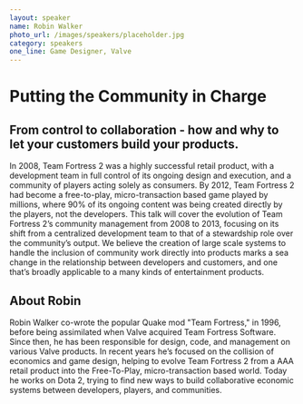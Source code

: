 ```yaml
---
layout: speaker
name: Robin Walker
photo_url: /images/speakers/placeholder.jpg
category: speakers
one_line: Game Designer, Valve
---
```


# Putting the Community in Charge
## From control to collaboration - how and why to let your customers build your products.

In 2008, Team Fortress 2 was a highly successful retail product, with a development team in full control of its ongoing design and execution, and a community of players acting solely as consumers. By 2012, Team Fortress 2 had become a free-to-play, micro-transaction based game played by millions, where 90% of its ongoing content was being created directly by the players, not the developers. This talk will cover the evolution of Team Fortress 2’s community management from 2008 to 2013, focusing on its shift from a centralized development team to that of a stewardship role over the community’s output. We believe the creation of large scale systems to handle the inclusion of community work directly into products marks a sea change in the relationship between developers and customers, and one that’s broadly applicable to a many kinds of entertainment products.

## About Robin
Robin Walker co-wrote the popular Quake mod "Team Fortress," in 1996, before being assimilated when Valve acquired Team Fortress Software. Since then, he has been responsible for design, code, and management on various Valve products. In recent years he’s focused on the collision of economics and game design, helping to evolve Team Fortress 2 from a AAA retail product into the Free-To-Play, micro-transaction based world. Today he works on Dota 2, trying to find new ways to build collaborative economic systems between developers, players, and communities.
